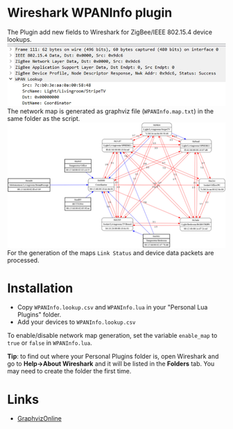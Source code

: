 # Wireshark WPANInfo plugin

The Plugin add new fields to Wireshark for ZigBee/IEEE 802.15.4 device lookups.
<img src="wireshark_tree.jpg">  
The network map is generated as graphviz file (`WPANInfo.map.txt`) in the same folder as the script.
<img src="map.jpg">  
For the generation of the maps `Link Status` and device data packets are processed. 

# Installation
* Copy `WPANInfo.lookup.csv` and `WPANInfo.lua` in your "Personal Lua Plugins" folder.
* Add your devices to `WPANInfo.lookup.csv`

To enable/disable network map generation, set the variable `enable_map` to `true` or `false` in `WPANInfo.lua`.

**Tip**: to find out where your Personal Plugins folder is, open Wireshark and go to **Help->About Wireshark** and it will be listed in the **Folders** tab. You may need to create the folder the first time.

# Links
* [GraphvizOnline](https://dreampuf.github.io/GraphvizOnline)
